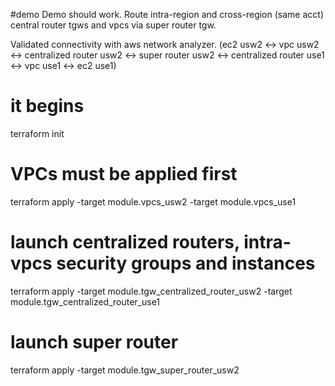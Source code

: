 #demo
Demo should work. Route intra-region and cross-region (same acct) central router tgws and vpcs via super router tgw.

Validated connectivity with aws network analyzer.
(ec2 usw2 <-> vpc usw2 <-> centralized router usw2 <-> super router usw2 <-> centralized router use1 <-> vpc use1 <-> ec2 use1)

# it begins
terraform init

# VPCs must be applied first
terraform apply -target module.vpcs_usw2 -target module.vpcs_use1

# launch centralized routers, intra-vpcs security groups and instances
terraform apply -target module.tgw_centralized_router_usw2 -target module.tgw_centralized_router_use1

# launch super router
terraform apply  -target module.tgw_super_router_usw2
